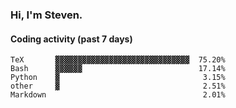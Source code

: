 ### Hi, I'm Steven.

#### Coding activity (past 7 days)
```
TeX       ▓▓▓▓▓▓▓▓▓▓▓▓▓▓▓▓▓▓▓▓▓▓▓▓▓▓▓▓▓▓  75.20%
Bash      ▓▓▓▓▓▓                          17.14%
Python    ▓                                3.15%
other     ▓                                2.51%
Markdown                                   2.01%
```
